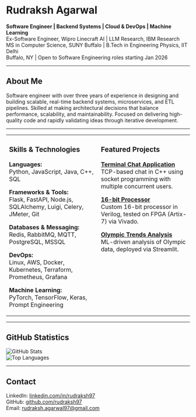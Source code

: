 # Rudraksh Agarwal

**Software Engineer | Backend Systems | Cloud & DevOps | Machine Learning**  
Ex-Software Engineer, Wipro Linecraft AI | LLM Research, IBM Research  
MS in Computer Science, SUNY Buffalo | B.Tech in Engineering Physics, IIT Delhi  
Buffalo, NY | Open to Software Engineering roles starting Jan 2026  

---

## About Me
Software engineer with over three years of experience in designing and building scalable, real-time backend systems, microservices, and ETL pipelines. Skilled at making architectural decisions that balance performance, scalability, and maintainability. Focused on delivering high-quality code and rapidly validating ideas through iterative development.

---

<table>
<tr>
<td width="50%" valign="top">

### Skills & Technologies

**Languages:**  
Python, JavaScript, Java, C++, SQL  

**Frameworks & Tools:**  
Flask, FastAPI, Node.js, SQLAlchemy, Luigi, Celery, JMeter, Git  

**Databases & Messaging:**  
Redis, RabbitMQ, MQTT, PostgreSQL, MSSQL  

**DevOps:**  
Linux, AWS, Docker, Kubernetes, Terraform, Prometheus, Grafana  

**Machine Learning:**  
PyTorch, TensorFlow, Keras, Prompt Engineering  

</td>
<td width="50%" valign="top">

### Featured Projects

**[Terminal Chat Application](https://github.com/rudraksh97/terminal-chat-application)**  
TCP-based chat in C++ using socket programming with multiple concurrent users.

**[16-bit Processor](https://github.com/rudraksh97/16BitProcessor)**  
Custom 16-bit processor in Verilog, tested on FPGA (Artix-7) via Vivado.

**[Olympic Trends Analysis](https://olympics-trends.streamlit.app/)**  
ML-driven analysis of Olympic data, deployed via Streamlit.

</td>
</tr>
</table>

---

## GitHub Statistics

![GitHub Stats](https://github-readme-stats.vercel.app/api?username=rudraksh97&show_icons=false&theme=default)  
![Top Languages](https://github-readme-stats.vercel.app/api/top-langs/?username=rudraksh97&layout=compact&theme=default)

---

## Contact
LinkedIn: [linkedin.com/in/rudraksh97](https://www.linkedin.com/in/rudraksh97/)  
GitHub: [github.com/rudraksh97](https://github.com/rudraksh97)  
Email: [rudraksh.agarwal97@gmail.com](mailto:rudraksh.agarwal97@gmail.com)  
